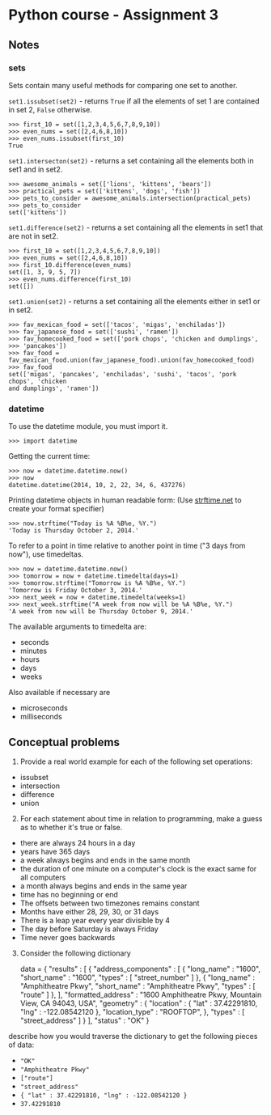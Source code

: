 Python course - Assignment 3
============================

Notes
-----

### sets

Sets contain many useful methods for comparing one set to another.

`set1.issubset(set2)` - returns `True` if all the elements of set 1 are
contained in set 2, `False` otherwise.

    >>> first_10 = set([1,2,3,4,5,6,7,8,9,10])
    >>> even_nums = set([2,4,6,8,10])
    >>> even_nums.issubset(first_10)
    True

`set1.intersecton(set2)` - returns a set containing all the elements both in set1
and in set2.

    >>> awesome_animals = set(['lions', 'kittens', 'bears'])
    >>> practical_pets = set(['kittens', 'dogs', 'fish'])
    >>> pets_to_consider = awesome_animals.intersection(practical_pets)
    >>> pets_to_consider
    set(['kittens'])

`set1.difference(set2)` - returns a set containing all the elements in set1
that are not in set2.

    >>> first_10 = set([1,2,3,4,5,6,7,8,9,10])
    >>> even_nums = set([2,4,6,8,10])
    >>> first_10.difference(even_nums)
    set([1, 3, 9, 5, 7])
    >>> even_nums.difference(first_10)
    set([])

`set1.union(set2)` - returns a set containing all the elements either in set1 or
in set2.

    >>> fav_mexican_food = set(['tacos', 'migas', 'enchiladas'])
    >>> fav_japanese_food = set(['sushi', 'ramen'])
    >>> fav_homecooked_food = set(['pork chops', 'chicken and dumplings',
    >>> 'pancakes'])
    >>> fav_food = fav_mexican_food.union(fav_japanese_food).union(fav_homecooked_food)
    >>> fav_food
    set(['migas', 'pancakes', 'enchiladas', 'sushi', 'tacos', 'pork chops', 'chicken
    and dumplings', 'ramen'])

### datetime

To use the datetime module, you must import it.

    >>> import datetime

Getting the current time:

    >>> now = datetime.datetime.now()
    >>> now
    datetime.datetime(2014, 10, 2, 22, 34, 6, 437276)

Printing datetime objects in human readable form: (Use [strftime.net][0] to
create your format specifier)

[0]: http://strftime.net/

    >>> now.strftime("Today is %A %B%e, %Y.")
    'Today is Thursday October 2, 2014.'


To refer to a point in time relative to another point in time ("3 days from
now"), use timedeltas.

    >>> now = datetime.datetime.now()
    >>> tomorrow = now + datetime.timedelta(days=1)
    >>> tomorrow.strftime("Tomorrow is %A %B%e, %Y.")
    'Tomorrow is Friday October 3, 2014.'
    >>> next_week = now + datetime.timedelta(weeks=1)
    >>> next_week.strftime("A week from now will be %A %B%e, %Y.")
    'A week from now will be Thursday October 9, 2014.'

The available arguments to timedelta are:

* seconds
* minutes
* hours
* days
* weeks

Also available if necessary are

* microseconds
* milliseconds



Conceptual problems
-------------------

1) Provide a real world example for each of the following set operations:

* issubset
* intersection
* difference
* union

2) For each statement about time in relation to programming, make a guess as to
whether it's true or false.

* there are always 24 hours in a day
* years have 365 days
* a week always begins and ends in the same month
* the duration of one minute on a computer's clock is the exact same for all
  computers
* a month always begins and ends in the same year
* time has no beginning or end
* The offsets between two timezones remains constant
* Months have either 28, 29, 30, or 31 days
* There is a leap year every year divisible by 4
* The day before Saturday is always Friday
* Time never goes backwards

3) Consider the following dictionary

    data = {
       "results" : [
          {
             "address_components" : [
                {
                   "long_name" : "1600",
                   "short_name" : "1600",
                   "types" : [ "street_number" ]
                },
                {
                   "long_name" : "Amphitheatre Pkwy",
                   "short_name" : "Amphitheatre Pkwy",
                   "types" : [ "route" ]
                },
             ],
             "formatted_address" : "1600 Amphitheatre Pkwy, Mountain View, CA 94043, USA",
             "geometry" : {
                "location" : {
                   "lat" : 37.42291810,
                   "lng" : -122.08542120
                },
                "location_type" : "ROOFTOP",
             },
             "types" : [ "street_address" ]
          }
       ],
       "status" : "OK"
    }

describe how you would traverse the dictionary to get the following pieces of
data:

* `"OK"`
* `"Amphitheatre Pkwy"`
* `["route"]`
* `"street_address"`
* `{ "lat" : 37.42291810, "lng" : -122.08542120 }`
* `37.42291810`
